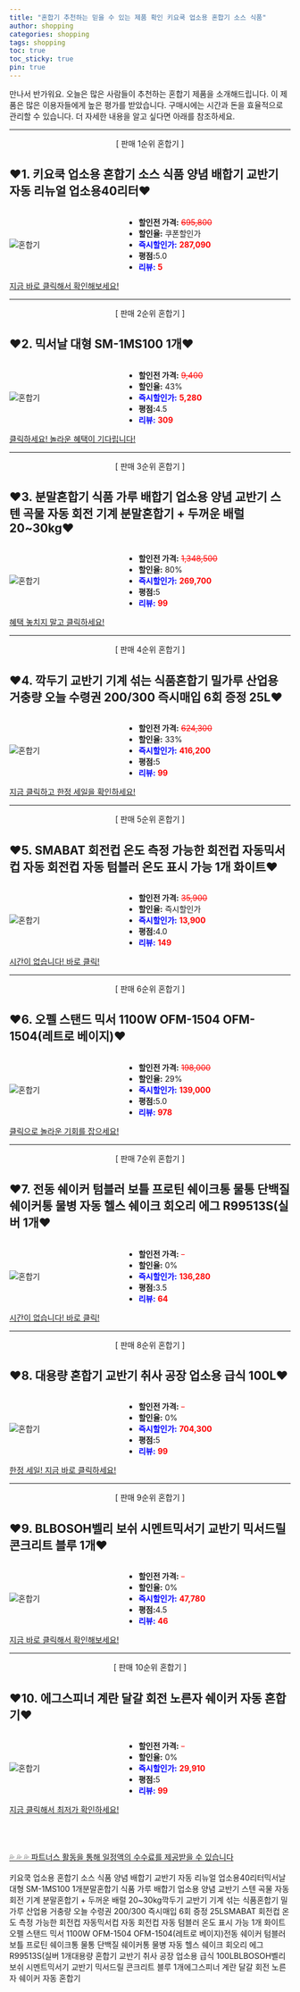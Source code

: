 ```yaml
---
title: "혼합기 추천하는 믿을 수 있는 제품 확인 키요쿡 업소용 혼합기 소스 식품"
author: shopping
categories: shopping
tags: shopping
toc: true
toc_sticky: true
pin: true
---
```

만나서 반가워요. 오늘은 많은 사람들이 추천하는 혼합기 제품을 소개해드립니다. 이 제품은 많은 이용자들에게 높은 평가를 받았습니다. 구매시에는 시간과 돈을 효율적으로 관리할 수 있습니다. 더 자세한 내용을 알고 싶다면 아래를 참조하세요.

---
<p class="toplist" style="margin: 0 auto; display: block; width: fit-content;">[ 판매 1순위 혼합기 ]</p>

<h2><strong>❤️1. 키요쿡 업소용 혼합기 소스 식품 양념 배합기 교반기 자동 리뉴얼 업소용40리터❤️</strong></h2>

<div style="display: flex; align-items: center;">
    <div style="flex: 0.4;">
        <img src="https://thumbnail7.coupangcdn.com/thumbnails/remote/230x230ex/image/vendor_inventory/df7c/fad94e1ef69f599815389200cd49025ed313d9ff549f60453e36aad5e37e.png" alt="혼합기" style="max-width: 100%;">
    </div>
    <div style="flex: 0.6; margin-left: 10px;">
        <ul>
            <li><strong>할인전 가격:</strong> <del style="color: red;">695,800</del></li>
            <li><strong>할인율:</strong> 쿠폰할인가</li>
            <li><span style='color:blue'><strong>즉시할인가:</strong></span> <span style='color:red'><strong>287,090</strong></span></li>
            <li><strong>평점:</strong>5.0</li>
            <li><span style='color:blue'><strong>리뷰:</strong></span> <span style='color:red'><strong>5</strong></span></li>
        </ul>
    </div>
</div>
<div class="center">
    <a href="https://William4Davisa.github.io?lptag=AF9450613&subid=githubio&pageKey=8181729192&traceid=V0-153&itemId=23393896578&vendorItemId=90421194507" class="myButton">
        지금 바로 클릭해서 확인해보세요!
    </a>
</div>


---
<p class="toplist" style="margin: 0 auto; display: block; width: fit-content;">[ 판매 2순위 혼합기 ]</p>

<h2><strong>❤️2. 믹서날 대형 SM-1MS100 1개❤️</strong></h2>

<div style="display: flex; align-items: center;">
    <div style="flex: 0.4;">
        <img src="https://thumbnail6.coupangcdn.com/thumbnails/remote/230x230ex/image/retail/images/2020/12/16/9/1/22c2fa2d-81c3-4a3a-911d-0e321541cef9.jpg" alt="혼합기" style="max-width: 100%;">
    </div>
    <div style="flex: 0.6; margin-left: 10px;">
        <ul>
            <li><strong>할인전 가격:</strong> <del style="color: red;">9,400</del></li>
            <li><strong>할인율:</strong> 43%</li>
            <li><span style='color:blue'><strong>즉시할인가:</strong></span> <span style='color:red'><strong>5,280</strong></span></li>
            <li><strong>평점:</strong>4.5</li>
            <li><span style='color:blue'><strong>리뷰:</strong></span> <span style='color:red'><strong>309</strong></span></li>
        </ul>
    </div>
</div>
<div class="center">
    <a href="https://William4Davisa.github.io?lptag=AF9450613&subid=githubio&pageKey=4615844122&traceid=V0-153&itemId=5713164575&vendorItemId=73011939699" class="myButton">
        클릭하세요! 놀라운 혜택이 기다립니다!
    </a>
</div>


---
<p class="toplist" style="margin: 0 auto; display: block; width: fit-content;">[ 판매 3순위 혼합기 ]</p>

<h2><strong>❤️3. 분말혼합기 식품 가루 배합기 업소용 양념 교반기 스텐 곡물 자동 회전 기계 분말혼합기 + 두꺼운 배럴 20~30kg❤️</strong></h2>

<div style="display: flex; align-items: center;">
    <div style="flex: 0.4;">
        <img src="https://thumbnail6.coupangcdn.com/thumbnails/remote/230x230ex/image/vendor_inventory/9e5d/c5f29bbf650614c0072aa0edc8f2f912bac91250d1315e591ffb3683057d.jpg" alt="혼합기" style="max-width: 100%;">
    </div>
    <div style="flex: 0.6; margin-left: 10px;">
        <ul>
            <li><strong>할인전 가격:</strong> <del style="color: red;">1,348,500</del></li>
            <li><strong>할인율:</strong> 80%</li>
            <li><span style='color:blue'><strong>즉시할인가:</strong></span> <span style='color:red'><strong>269,700</strong></span></li>
            <li><strong>평점:</strong>5</li>
            <li><span style='color:blue'><strong>리뷰:</strong></span> <span style='color:red'><strong>99</strong></span></li>
        </ul>
    </div>
</div>
<div class="center">
    <a href="https://William4Davisa.github.io?lptag=AF9450613&subid=githubio&pageKey=8085515917&traceid=V0-153&itemId=22815780148&vendorItemId=89850612874" class="myButton">
        혜택 놓치지 말고 클릭하세요!
    </a>
</div>


---
<p class="toplist" style="margin: 0 auto; display: block; width: fit-content;">[ 판매 4순위 혼합기 ]</p>

<h2><strong>❤️4. 깍두기 교반기 기계 섞는 식품혼합기 밀가루 산업용 거충량 오늘 수령권 200/300 즉시매입 6회 증정 25L❤️</strong></h2>

<div style="display: flex; align-items: center;">
    <div style="flex: 0.4;">
        <img src="https://thumbnail6.coupangcdn.com/thumbnails/remote/230x230ex/image/vendor_inventory/838c/ba069e93005131fe1e73fbacb1b25c96a295d4ac46a73d26669f7ff4c05d.jpg" alt="혼합기" style="max-width: 100%;">
    </div>
    <div style="flex: 0.6; margin-left: 10px;">
        <ul>
            <li><strong>할인전 가격:</strong> <del style="color: red;">624,300</del></li>
            <li><strong>할인율:</strong> 33%</li>
            <li><span style='color:blue'><strong>즉시할인가:</strong></span> <span style='color:red'><strong>416,200</strong></span></li>
            <li><strong>평점:</strong>5</li>
            <li><span style='color:blue'><strong>리뷰:</strong></span> <span style='color:red'><strong>99</strong></span></li>
        </ul>
    </div>
</div>
<div class="center">
    <a href="https://William4Davisa.github.io?lptag=AF9450613&subid=githubio&pageKey=8215178049&traceid=V0-153&itemId=23595611416&vendorItemId=90621466361" class="myButton">
        지금 클릭하고 한정 세일을 확인하세요!
    </a>
</div>


---
<p class="toplist" style="margin: 0 auto; display: block; width: fit-content;">[ 판매 5순위 혼합기 ]</p>

<h2><strong>❤️5. SMABAT 회전컵 온도 측정 가능한 회전컵 자동믹서컵 자동 회전컵 자동 텀블러 온도 표시 가능 1개 화이트❤️</strong></h2>

<div style="display: flex; align-items: center;">
    <div style="flex: 0.4;">
        <img src="https://thumbnail7.coupangcdn.com/thumbnails/remote/230x230ex/image/vendor_inventory/010c/036237e0ea8fa35f77b32f314ac1030907ece5ea93e4a3f0bc07222a8552.jpg" alt="혼합기" style="max-width: 100%;">
    </div>
    <div style="flex: 0.6; margin-left: 10px;">
        <ul>
            <li><strong>할인전 가격:</strong> <del style="color: red;">35,900</del></li>
            <li><strong>할인율:</strong> 즉시할인가</li>
            <li><span style='color:blue'><strong>즉시할인가:</strong></span> <span style='color:red'><strong>13,900</strong></span></li>
            <li><strong>평점:</strong>4.0</li>
            <li><span style='color:blue'><strong>리뷰:</strong></span> <span style='color:red'><strong>149</strong></span></li>
        </ul>
    </div>
</div>
<div class="center">
    <a href="https://William4Davisa.github.io?lptag=AF9450613&subid=githubio&pageKey=7682028255&traceid=V0-153&itemId=20521090866&vendorItemId=87658119880" class="myButton">
        시간이 없습니다! 바로 클릭!
    </a>
</div>


---
<p class="toplist" style="margin: 0 auto; display: block; width: fit-content;">[ 판매 6순위 혼합기 ]</p>

<h2><strong>❤️6. 오펠 스탠드 믹서 1100W OFM-1504 OFM-1504(레트로 베이지)❤️</strong></h2>

<div style="display: flex; align-items: center;">
    <div style="flex: 0.4;">
        <img src="https://thumbnail8.coupangcdn.com/thumbnails/remote/230x230ex/image/rs_quotation_api/p0snv0zg/100e0792aed14859aaf9b60fc7ca5c83.jpg" alt="혼합기" style="max-width: 100%;">
    </div>
    <div style="flex: 0.6; margin-left: 10px;">
        <ul>
            <li><strong>할인전 가격:</strong> <del style="color: red;">198,000</del></li>
            <li><strong>할인율:</strong> 29%</li>
            <li><span style='color:blue'><strong>즉시할인가:</strong></span> <span style='color:red'><strong>139,000</strong></span></li>
            <li><strong>평점:</strong>5.0</li>
            <li><span style='color:blue'><strong>리뷰:</strong></span> <span style='color:red'><strong>978</strong></span></li>
        </ul>
    </div>
</div>
<div class="center">
    <a href="https://William4Davisa.github.io?lptag=AF9450613&subid=githubio&pageKey=2074921456&traceid=V0-153&itemId=9960909856&vendorItemId=77052102312" class="myButton">
        클릭으로 놀라운 기회를 잡으세요!
    </a>
</div>


---
<p class="toplist" style="margin: 0 auto; display: block; width: fit-content;">[ 판매 7순위 혼합기 ]</p>

<h2><strong>❤️7. 전동 쉐이커 텀블러 보틀 프로틴 쉐이크통 물통 단백질 쉐이커통 물병 자동 헬스 쉐이크 회오리 에그 R99513S(실버 1개❤️</strong></h2>

<div style="display: flex; align-items: center;">
    <div style="flex: 0.4;">
        <img src="https://thumbnail7.coupangcdn.com/thumbnails/remote/230x230ex/image/vendor_inventory/1a94/6e2edc339b2c8d6b4df3fa0a9e184f5263227377e888a4d15a0910b741cd.jpg" alt="혼합기" style="max-width: 100%;">
    </div>
    <div style="flex: 0.6; margin-left: 10px;">
        <ul>
            <li><strong>할인전 가격:</strong> <del style="color: red;">-</del></li>
            <li><strong>할인율:</strong> 0%</li>
            <li><span style='color:blue'><strong>즉시할인가:</strong></span> <span style='color:red'><strong>136,280</strong></span></li>
            <li><strong>평점:</strong>3.5</li>
            <li><span style='color:blue'><strong>리뷰:</strong></span> <span style='color:red'><strong>64</strong></span></li>
        </ul>
    </div>
</div>
<div class="center">
    <a href="https://William4Davisa.github.io?lptag=AF9450613&subid=githubio&pageKey=7429356931&traceid=V0-153&itemId=19292166406&vendorItemId=90636997448" class="myButton">
        시간이 없습니다! 바로 클릭!
    </a>
</div>


---
<p class="toplist" style="margin: 0 auto; display: block; width: fit-content;">[ 판매 8순위 혼합기 ]</p>

<h2><strong>❤️8. 대용량 혼합기 교반기 취사 공장 업소용 급식 100L❤️</strong></h2>

<div style="display: flex; align-items: center;">
    <div style="flex: 0.4;">
        <img src="https://thumbnail10.coupangcdn.com/thumbnails/remote/230x230ex/image/vendor_inventory/1148/e7756b453dde4f146d5751482d8c0ad46045bf38bb660a1a6b63c4893134.jpg" alt="혼합기" style="max-width: 100%;">
    </div>
    <div style="flex: 0.6; margin-left: 10px;">
        <ul>
            <li><strong>할인전 가격:</strong> <del style="color: red;">-</del></li>
            <li><strong>할인율:</strong> 0%</li>
            <li><span style='color:blue'><strong>즉시할인가:</strong></span> <span style='color:red'><strong>704,300</strong></span></li>
            <li><strong>평점:</strong>5</li>
            <li><span style='color:blue'><strong>리뷰:</strong></span> <span style='color:red'><strong>99</strong></span></li>
        </ul>
    </div>
</div>
<div class="center">
    <a href="https://William4Davisa.github.io?lptag=AF9450613&subid=githubio&pageKey=7633526642&traceid=V0-153&itemId=20265360831&vendorItemId=87352676033" class="myButton">
        한정 세일! 지금 바로 클릭하세요!
    </a>
</div>


---
<p class="toplist" style="margin: 0 auto; display: block; width: fit-content;">[ 판매 9순위 혼합기 ]</p>

<h2><strong>❤️9. BLBOSOH벨리 보쉬 시멘트믹서기 교반기 믹서드릴 콘크리트 블루 1개❤️</strong></h2>

<div style="display: flex; align-items: center;">
    <div style="flex: 0.4;">
        <img src="https://thumbnail9.coupangcdn.com/thumbnails/remote/230x230ex/image/vendor_inventory/6605/1fe381014513d15a255878df4ce563ca3f899827fdc8e46e47ea8f39eb2f.png" alt="혼합기" style="max-width: 100%;">
    </div>
    <div style="flex: 0.6; margin-left: 10px;">
        <ul>
            <li><strong>할인전 가격:</strong> <del style="color: red;">-</del></li>
            <li><strong>할인율:</strong> 0%</li>
            <li><span style='color:blue'><strong>즉시할인가:</strong></span> <span style='color:red'><strong>47,780</strong></span></li>
            <li><strong>평점:</strong>4.5</li>
            <li><span style='color:blue'><strong>리뷰:</strong></span> <span style='color:red'><strong>46</strong></span></li>
        </ul>
    </div>
</div>
<div class="center">
    <a href="https://William4Davisa.github.io?lptag=AF9450613&subid=githubio&pageKey=8065867336&traceid=V0-153&itemId=22683722114&vendorItemId=86327468490" class="myButton">
        지금 바로 클릭해서 확인해보세요!
    </a>
</div>


---
<p class="toplist" style="margin: 0 auto; display: block; width: fit-content;">[ 판매 10순위 혼합기 ]</p>

<h2><strong>❤️10. 에그스피너 계란 달갈 회전 노른자 쉐이커 자동 혼합기❤️</strong></h2>

<div style="display: flex; align-items: center;">
    <div style="flex: 0.4;">
        <img src="https://thumbnail9.coupangcdn.com/thumbnails/remote/230x230ex/image/vendor_inventory/bf4c/05ae191608b056946f88f00f3b7b81e64eb9c0d13a3ba37cf051f38a8989.jpg" alt="혼합기" style="max-width: 100%;">
    </div>
    <div style="flex: 0.6; margin-left: 10px;">
        <ul>
            <li><strong>할인전 가격:</strong> <del style="color: red;">-</del></li>
            <li><strong>할인율:</strong> 0%</li>
            <li><span style='color:blue'><strong>즉시할인가:</strong></span> <span style='color:red'><strong>29,910</strong></span></li>
            <li><strong>평점:</strong>5</li>
            <li><span style='color:blue'><strong>리뷰:</strong></span> <span style='color:red'><strong>99</strong></span></li>
        </ul>
    </div>
</div>
<div class="center">
    <a href="https://William4Davisa.github.io?lptag=AF9450613&subid=githubio&pageKey=7899367374&traceid=V0-153&itemId=21645175451&vendorItemId=90721673074" class="myButton">
        지금 클릭해서 최저가 확인하세요!
    </a>
</div>

<br><br><br>[💦 💦 💦 파트너스 활동을 통해 일정액의 수수료를 제공받을 수 있습니다](https://link.coupang.com/a/bcpT2c)<br><br>키요쿡 업소용 혼합기 소스 식품 양념 배합기 교반기 자동 리뉴얼 업소용40리터믹서날 대형 SM-1MS100 1개분말혼합기 식품 가루 배합기 업소용 양념 교반기 스텐 곡물 자동 회전 기계 분말혼합기 + 두꺼운 배럴 20~30kg깍두기 교반기 기계 섞는 식품혼합기 밀가루 산업용 거충량 오늘 수령권 200/300 즉시매입 6회 증정 25LSMABAT 회전컵 온도 측정 가능한 회전컵 자동믹서컵 자동 회전컵 자동 텀블러 온도 표시 가능 1개 화이트오펠 스탠드 믹서 1100W OFM-1504 OFM-1504(레트로 베이지)전동 쉐이커 텀블러 보틀 프로틴 쉐이크통 물통 단백질 쉐이커통 물병 자동 헬스 쉐이크 회오리 에그 R99513S(실버 1개대용량 혼합기 교반기 취사 공장 업소용 급식 100LBLBOSOH벨리 보쉬 시멘트믹서기 교반기 믹서드릴 콘크리트 블루 1개에그스피너 계란 달갈 회전 노른자 쉐이커 자동 혼합기